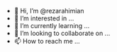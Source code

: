 - 👋 Hi, I’m @rezarahimian
- 👀 I’m interested in ...
- 🌱 I’m currently learning ...
- 💞️ I’m looking to collaborate on ...
- 📫 How to reach me ...

<!---
rezarahimian/rezarahimian is a ✨ special ✨ repository because its `README.md` (this file) appears on your GitHub profile.
You can click the Preview link to take a look at your changes.
--->
